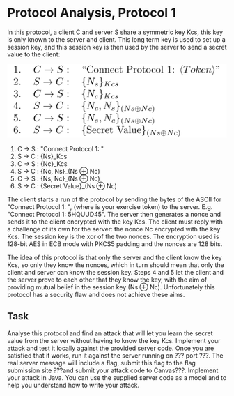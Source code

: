 Protocol Analysis, Protocol 1
=============================

In this protocol, a client C and server S share a symmetric key Kcs, this key is only known
to the server and client. This long term key is used to set up a session key, and this session
key is then used by the server to send a secret value to the client:

![Protocol 1 Diagram](protocol1diagram.png "Protocol 1")

1. C → S : "Connect Protocol 1: <Token>"
2. S → C : {Ns}_Kcs
3. C → S : {Nc}_Kcs
4. S → C : {Nc, Ns}_(Ns ⊕ Nc)
5. C → S : {Ns, Nc}_(Ns ⊕ Nc)
6. S → C : {Secret Value}_(Ns ⊕ Nc)


The client starts a run of the protocol by sending the bytes of the ASCII for "Connect
Protocol 1: <Token>", (where <Token> is your exercise token) to the server.
E.g. "Connect Protocol 1: 5HQUUD45". 
The server then generates a nonce and sends it to the client encrypted with the key Kcs. 
The client must reply with a challenge of its own for the server: the nonce Nc encrypted 
with the key Kcs. The session key is the xor of the two nonces. The encryption used is 
128-bit AES in ECB mode with PKCS5 padding and the nonces are 128 bits.

The idea of this protocol is that only the server and the client know the key Kcs, so
only they know the nonces, which in turn should mean that only the client and server can
know the session key. Steps 4 and 5 let the client and the server prove to each other that
they know the key, with the aim of providing mutual belief in the session key (Ns ⊕ Nc).
Unfortunately this protocol has a security flaw and does not achieve these aims.

Task
----
Analyse this protocol and find an attack that will let you learn the secret value from the
server without having to know the key Kcs. Implement your attack and test it locally against
the provided server code. Once you are satisfied that it works, run it against the server 
running on ??? port ???. The real server message will include a flag, submit this flag to the
flag submission site ???and submit your attack code to Canvas???.
Implement your attack in Java. You can use the supplied server code as a model and to help 
you understand how to write your attack.
